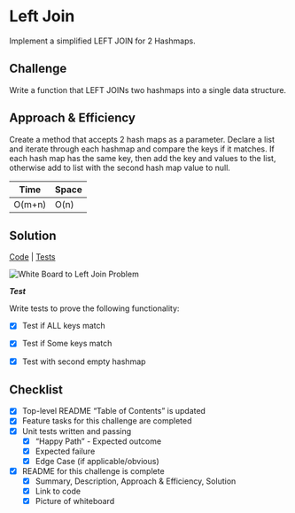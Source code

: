 # Left Join
Implement a simplified LEFT JOIN for 2 Hashmaps.

## Challenge
Write a function that LEFT JOINs two hashmaps into a single data structure.

## Approach & Efficiency
Create a method that accepts 2 hash maps as a parameter. Declare a list and iterate through each hashmap and compare 
the keys if it matches. If each hash map has the same key, then add the key and values to the list, otherwise add to list with the second hash map value to null.

Time | Space
--- | ---
O(m+n) | O(n)

## Solution
[Code](LeftJoin.java) | [Tests](LeftJoinTest.java)

![White Board to Left Join Problem](/assets/leftjoin.png)

***Test***
 
Write tests to prove the following functionality:

- [x] Test if ALL keys match
- [x] Test if Some keys match
- [x] Test with second empty hashmap


## Checklist
- [x] Top-level README “Table of Contents” is updated
- [x] Feature tasks for this challenge are completed
- [x] Unit tests written and passing
    - [x] “Happy Path” - Expected outcome
    - [x] Expected failure
    - [x] Edge Case (if applicable/obvious)
- [x] README for this challenge is complete
    - [x] Summary, Description, Approach & Efficiency, Solution
    - [x] Link to code
    - [x] Picture of whiteboard
